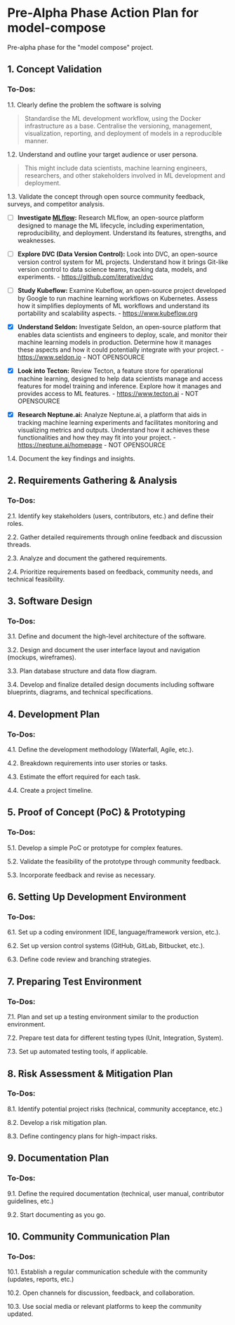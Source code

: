 

# Pre-Alpha Phase Action Plan for model-compose

Pre-alpha phase for the "model compose" project. 


## 1. Concept Validation

### To-Dos:

1.1. Clearly define the problem the software is solving

> Standardise the ML development workflow, using the Docker infrastructure as a base. Centralise the versioning, management, visualization, reporting, and deployment of models in a reproducible manner.

1.2. Understand and outline your target audience or user persona.

> This might include data scientists, machine learning engineers, researchers, and other stakeholders involved in ML development and deployment.

1.3. Validate the concept through open source community feedback, surveys, and competitor analysis.



- [ ] **Investigate [MLflow](https://mlflow.org):** Research MLflow, an open-source platform designed to manage the ML lifecycle, including experimentation, reproducibility, and deployment. Understand its features, strengths, and weaknesses.

- [ ] **Explore DVC (Data Version Control):** Look into DVC, an open-source version control system for ML projects. Understand how it brings Git-like version control to data science teams, tracking data, models, and experiments. - https://github.com/iterative/dvc

- [ ] **Study Kubeflow:** Examine Kubeflow, an open-source project developed by Google to run machine learning workflows on Kubernetes. Assess how it simplifies deployments of ML workflows and understand its portability and scalability aspects. - https://www.kubeflow.org

- [x] **Understand Seldon:** Investigate Seldon, an open-source platform that enables data scientists and engineers to deploy, scale, and monitor their machine learning models in production. Determine how it manages these aspects and how it could potentially integrate with your project. - https://www.seldon.io - NOT OPENSOURCE

- [x] **Look into Tecton:** Review Tecton, a feature store for operational machine learning, designed to help data scientists manage and access features for model training and inference. Explore how it manages and provides access to ML features. - https://www.tecton.ai -  NOT OPENSOURCE

- [x] **Research Neptune.ai:** Analyze Neptune.ai, a platform that aids in tracking machine learning experiments and facilitates monitoring and visualizing metrics and outputs. Understand how it achieves these functionalities and how they may fit into your project. - https://neptune.ai/homepage - NOT OPENSOURCE
 


1.4. Document the key findings and insights.

## 2. Requirements Gathering & Analysis

### To-Dos:

2.1. Identify key stakeholders (users, contributors, etc.) and define their roles.

2.2. Gather detailed requirements through online feedback and discussion threads.

2.3. Analyze and document the gathered requirements.

2.4. Prioritize requirements based on feedback, community needs, and technical feasibility.

## 3. Software Design

### To-Dos:

3.1. Define and document the high-level architecture of the software.

3.2. Design and document the user interface layout and navigation (mockups, wireframes).

3.3. Plan database structure and data flow diagram.

3.4. Develop and finalize detailed design documents including software blueprints, diagrams, and technical specifications.

## 4. Development Plan

### To-Dos:

4.1. Define the development methodology (Waterfall, Agile, etc.).

4.2. Breakdown requirements into user stories or tasks.

4.3. Estimate the effort required for each task.

4.4. Create a project timeline.

## 5. Proof of Concept (PoC) & Prototyping

### To-Dos:

5.1. Develop a simple PoC or prototype for complex features.

5.2. Validate the feasibility of the prototype through community feedback.

5.3. Incorporate feedback and revise as necessary.

## 6. Setting Up Development Environment

### To-Dos:

6.1. Set up a coding environment (IDE, language/framework version, etc.).

6.2. Set up version control systems (GitHub, GitLab, Bitbucket, etc.).

6.3. Define code review and branching strategies.

## 7. Preparing Test Environment

### To-Dos:

7.1. Plan and set up a testing environment similar to the production environment.

7.2. Prepare test data for different testing types (Unit, Integration, System).

7.3. Set up automated testing tools, if applicable.

## 8. Risk Assessment & Mitigation Plan

### To-Dos:

8.1. Identify potential project risks (technical, community acceptance, etc.)

8.2. Develop a risk mitigation plan.

8.3. Define contingency plans for high-impact risks.

## 9. Documentation Plan

### To-Dos:

9.1. Define the required documentation (technical, user manual, contributor guidelines, etc.)

9.2. Start documenting as you go.

## 10. Community Communication Plan

### To-Dos:

10.1. Establish a regular communication schedule with the community (updates, reports, etc.)

10.2. Open channels for discussion, feedback, and collaboration.

10.3. Use social media or relevant platforms to keep the community updated.


